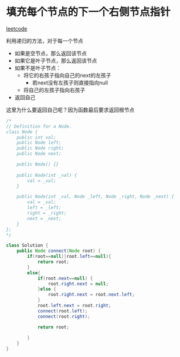 # 填充每个节点的下一个右侧节点指针

[leetcode](!https://leetcode-cn.com/problems/populating-next-right-pointers-in-each-node/)

利用递归的方法，对于每一个节点

* 如果是空节点，那么返回该节点
* 如果它是叶子节点，那么返回该节点
* 如果不是叶子节点：
  * 将它的右孩子指向自己的next的左孩子
    * 若next没有左孩子则直接指向null
  * 将自己的左孩子指向右孩子
* 返回自己

这里为什么要返回自己呢？因为函数最后要求返回根节点



```java
/*
// Definition for a Node.
class Node {
    public int val;
    public Node left;
    public Node right;
    public Node next;

    public Node() {}
    
    public Node(int _val) {
        val = _val;
    }

    public Node(int _val, Node _left, Node _right, Node _next) {
        val = _val;
        left = _left;
        right = _right;
        next = _next;
    }
};
*/

class Solution {
    public Node connect(Node root) {
        if(root==null||root.left==null){ 
            return root;
        }
        else{
            if(root.next==null) {
                root.right.next = null;
            }else {
                root.right.next = root.next.left;
            }
            root.left.next = root.right;
            connect(root.left);
            connect(root.right);

            return root;
            
        }
    }
}
```

